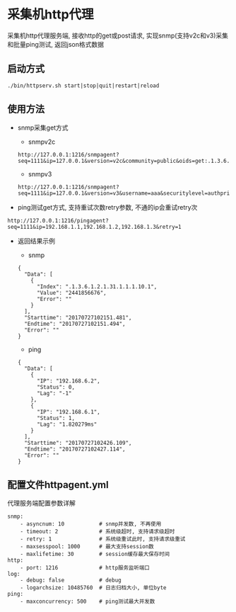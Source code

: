 采集机http代理
====

采集机http代理服务端, 接收http的get或post请求, 实现snmp(支持v2c和v3)采集和批量ping测试, 返回json格式数据

启动方式
----

```
./bin/httpserv.sh start|stop|quit|restart|reload
```

使用方法
----

* snmp采集get方式
    * snmpv2c
    ```
    http://127.0.0.1:1216/snmpagent?seq=1111&ip=127.0.0.1&version=v2c&community=public&oids=get:.1.3.6.1.2.1.1.2.0!table:.1.3.6.1.2.1.31.1.1.1.1,.1.3.6.1.2.1.31.1.1.1.10
    ```
    * snmpv3
    ```
    http://127.0.0.1:1216/snmpagent?seq=1111&ip=127.0.0.1&version=v3&username=aaa&securitylevel=authpriv&authpass=bbb&authprotcol=md5&privpass=ccc&privprotcol=des&oids=get:.1.3.6.1.2.1.1.2.0!table:.1.3.6.1.2.1.31.1.1.1.1,.1.3.6.1.2.1.31.1.1.1.10
    ```

* ping测试get方式, 支持重试次数retry参数, 不通的ip会重试retry次

```
http://127.0.0.1:1216/pingagent?seq=1111&ip=192.168.1.1,192.168.1.2,192.168.1.3&retry=1
```

* 返回结果示例

    * snmp
    ```
    {
      "Data": [
        {
          "Index": ".1.3.6.1.2.1.31.1.1.1.10.1",
          "Value": "2441856676",
          "Error": ""
        }
      ],
      "Starttime": "20170727102151.481",
      "Endtime": "20170727102151.494",
      "Error": ""
    }
    ```
    
    * ping
    ```
    {
      "Data": [
        {
          "IP": "192.168.6.2",
          "Status": 0,
          "Lag": "-1"
        },
        {
          "IP": "192.168.6.1",
          "Status": 1,
          "Lag": "1.820279ms"
        }
      ],
      "Starttime": "20170727102426.109",
      "Endtime": "20170727102427.114",
      "Error": ""
    }
    ```
    
配置文件httpagent.yml
----

代理服务端配置参数详解

```
snmp:
    - asyncnum: 10           # snmp并发数, 不再使用
    - timeout: 2             # 系统级超时, 支持请求级超时
    - retry: 1               # 系统级重试此时, 支持请求级重试
    - maxsesspool: 1000      # 最大支持session数
    - maxlifetime: 30        # session缓存最大保存时间
http:
    - port: 1216             # http服务监听端口
log:
    - debug: false           # debug
    - logarchsize: 10485760  # 日志归档大小, 单位byte
ping:
    - maxconcurrency: 500    # ping测试最大并发数
```
